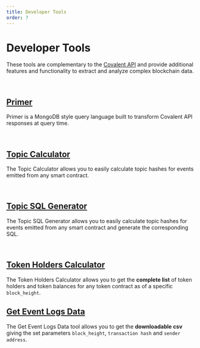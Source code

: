 ```yaml
---
title: Developer Tools
order: 7
---
```


# Developer Tools
These tools are complementary to the [Covalent API](https://www.covalenthq.com/docs/api/) and provide additional features and functionality to extract and analyze complex blockchain data.

&nbsp;
## [Primer](/tools/primer-query)
Primer is a MongoDB style query language built to transform Covalent API responses at query time.

&nbsp;
## [Topic Calculator](/tools/topic-calculator/)
The Topic Calculator allows you to easily calculate topic hashes for events emitted from any smart contract.

&nbsp;
## [Topic SQL Generator](/tools/topic-calculator-sql/)
The Topic SQL Generator allows you to easily calculate topic hashes for events emitted from any smart contract and generate the corresponding SQL.

&nbsp;
## [Token Holders Calculator](/tools/token-holders/)
The Token Holders Calculator allows you to get the **complete list** of token holders and token balances for any token contract as of a specific `block_height`.  

## [Get Event Logs Data](/tools/get-logs-data/)
The Get Event Logs Data tool allows you to get the **downloadable csv** giving the set parameters `block_height`, `transaction hash` and `sender address`.  
